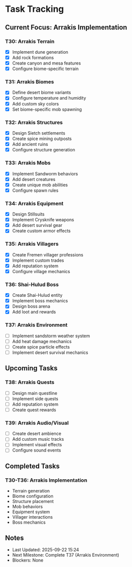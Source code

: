 # Task Tracking

## Current Focus: Arrakis Implementation

### T30: Arrakis Terrain
- [x] Implement dune generation
- [x] Add rock formations
- [x] Create canyon and mesa features
- [x] Configure biome-specific terrain

### T31: Arrakis Biomes
- [x] Define desert biome variants
- [x] Configure temperature and humidity
- [x] Add custom sky colors
- [x] Set biome-specific mob spawning

### T32: Arrakis Structures
- [x] Design Sietch settlements
- [x] Create spice mining outposts
- [x] Add ancient ruins
- [x] Configure structure generation

### T33: Arrakis Mobs
- [x] Implement Sandworm behaviors
- [x] Add desert creatures
- [x] Create unique mob abilities
- [x] Configure spawn rules

### T34: Arrakis Equipment
- [x] Design Stillsuits
- [x] Implement Crysknife weapons
- [x] Add desert survival gear
- [x] Create custom armor effects

### T35: Arrakis Villagers
- [x] Create Fremen villager professions
- [x] Implement custom trades
- [x] Add reputation system
- [x] Configure village mechanics

### T36: Shai-Hulud Boss
- [x] Create Shai-Hulud entity
- [x] Implement boss mechanics
- [x] Design boss arena
- [x] Add loot and rewards

### T37: Arrakis Environment
- [ ] Implement sandstorm weather system
- [ ] Add heat damage mechanics
- [ ] Create spice particle effects
- [ ] Implement desert survival mechanics

## Upcoming Tasks

### T38: Arrakis Quests
- [ ] Design main questline
- [ ] Implement side quests
- [ ] Add reputation system
- [ ] Create quest rewards

### T39: Arrakis Audio/Visual
- [ ] Create desert ambience
- [ ] Add custom music tracks
- [ ] Implement visual effects
- [ ] Configure sound events

## Completed Tasks

### T30-T36: Arrakis Implementation
- Terrain generation
- Biome configuration
- Structure placement
- Mob behaviors
- Equipment system
- Villager interactions
- Boss mechanics

## Notes
- Last Updated: 2025-09-22 15:24
- Next Milestone: Complete T37 (Arrakis Environment)
- Blockers: None
